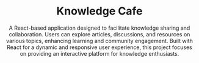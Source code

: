 
<h1 align="center"> Knowledge Cafe </h1>

<p align="center"> A React-based application designed to facilitate knowledge sharing and collaboration. Users can explore articles, discussions, and resources on various topics, enhancing learning and community engagement. Built with React for a dynamic and responsive user experience, this project focuses on providing an interactive platform for knowledge enthusiasts. </p>





